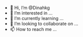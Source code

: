 - 👋 Hi, I’m @Dinahkg
- 👀 I’m interested in ...
- 🌱 I’m currently learning ...
- 💞️ I’m looking to collaborate on ...
- 📫 How to reach me ...

<!---
Dinahkg/Dinahkg is a ✨ special ✨ repository because its `README.md` (this file) appears on your GitHub profile.
You can click the Preview link to take a look at your changes.
--->
